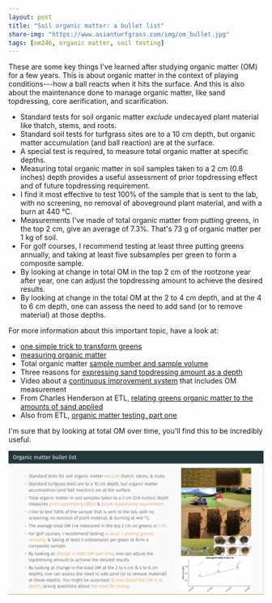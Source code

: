 ```yaml
---
layout: post
title: "Soil organic matter: a bullet list"
share-img: "https://www.asianturfgrass.com/img/om_bullet.jpg"
tags: [om246, organic matter, soil testing]
---
```


These are some key things I've learned after studying organic matter (OM) for a few years. This is about organic matter in the context of playing conditions---how a ball reacts when it hits the surface. And this is also about the maintenance done to manage organic matter, like sand topdressing, core aerification, and scarification. 

* Standard tests for soil organic matter *exclude* undecayed plant material like thatch, stems, and roots.
* Standard soil tests for turfgrass sites are to a 10 cm depth, but organic matter accumulation (and ball reaction) are at the surface.
* A special test is required, to measure total organic matter at specific depths.
* Measuring total organic matter in soil samples taken to a 2 cm (0.8 inches) depth provides a useful assessment of prior topdressing effect and of future topdressing requirement.
* I find it most effective to test 100% of the sample that is sent to the lab, with no screening, no removal of aboveground plant material, and with a burn at 440 °C.
* Measurements I've made of total organic matter from putting greens, in the top 2 cm, give an average of 7.3%. That's 73 g of organic matter per 1 kg of soil.
* For golf courses, I recommend testing at least three putting greens annually, and taking at least five subsamples per green to form a composite sample.
* By looking at change in total OM in the top 2 cm of the rootzone year after year, one can adjust the topdressing amount to achieve the desired results.
* By looking at change in the total OM at the 2 to 4 cm depth, and at the 4 to 6 cm depth, one can assess the need to add sand (or to remove material) at those depths.

For more information about this important topic, have a look at:

* [one simple trick to transform greens](https://www.asianturfgrass.com/2019-06-25-one-simple-trick-better-greens/)
* [measuring organic matter](https://www.asianturfgrass.com/2019-06-10-measuring-organic-matter/)
* Total organic matter [sample number and sample volume](https://www.asianturfgrass.com/2019-07-29-total-organic-matter-testing-sample-size/)
* Three reasons for [expressing sand topdressing amount as a depth](https://www.asianturfgrass.com/2019-08-08-three-reasons-sand-depth/)
* Video about a [continuous improvement system](https://vimeo.com/micahwoods/improve) that includes OM measurement
* From Charles Henderson at ETL, [relating greens organic matter to the amounts of sand applied](https://www.etl-ltd.com/relating-greens-organic-matter-loi-to-the-amounts-of-sand-applied/)
* Also from ETL, [organic matter testing, part one](https://www.etl-ltd.com/european-turfgrass-laboratories/sports-turf-material-testing/organic-matter-testing-part-one/)

I'm sure that by looking at total OM over time, you'll find this to be incredibly useful.

![bullet list img](/img/om_bullet.jpg)



